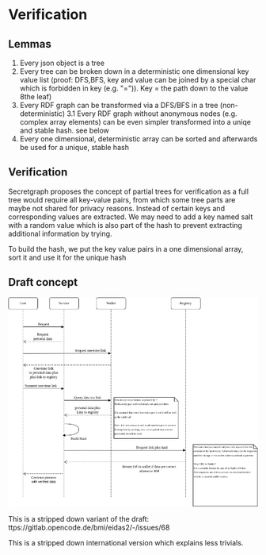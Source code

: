 # Verification

## Lemmas

1. Every json object is a tree
2. Every tree can be broken down in a deterministic one dimensional key value list (proof: DFS,BFS, key and value can be joined by a special char which is forbidden in key (e.g. "=")). Key = the path down to the value 8the leaf)
3. Every RDF graph can be transformed via a DFS/BFS in a tree (non-deterministic)
   3.1 Every RDF graph without anonymous nodes (e.g. complex array elements) can be even simpler transformed into a uniqe and stable hash. see below
4. Every one dimensional, deterministic array can be sorted and afterwards be used for a unique, stable hash

## Verification

Secretgraph proposes the concept of partial trees for verification as a full tree would require all key-value pairs, from which some tree parts are maybe not shared for privacy reasons.
Instead of certain keys and corresponding values are extracted. We may need to add a key named salt with a random value which is also part of the hash to prevent extracting additional information by trying.

To build the hash, we put the key value pairs in a one dimensional array, sort it and use it for the unique hash

## Draft concept

![Verification Workflow](Verification_and_Wallet.png)

This is a stripped down variant of the draft:
ttps://gitlab.opencode.de/bmi/eidas2/-/issues/68

This is a stripped down international version which explains less trivials.
